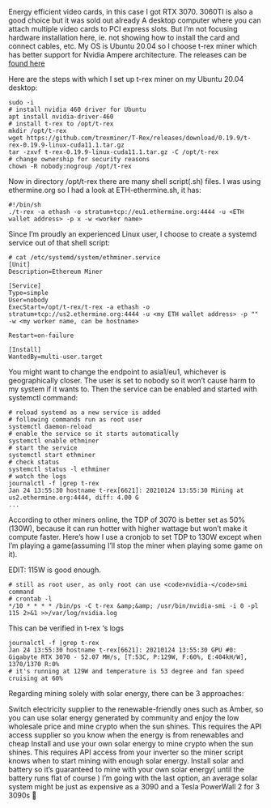 Energy efficient video cards, in this case I got RTX 3070. 3060TI is also a good choice but it was sold out already
A desktop computer where you can attach multiple video cards to PCI express slots. But I’m not focusing hardware installation here, ie. not showing how to install the card and connect cables, etc.
My OS is Ubuntu 20.04 so I choose t-rex miner which has better support for Nvidia Ampere architecture. The releases can be [found here](https://github.com/trexminer/T-Rex/releases)

Here are the steps with which I set up t-rex miner on my Ubuntu 20.04 desktop:

```# as root user
sudo -i
# install nvidia 460 driver for Ubuntu
apt install nvidia-driver-460
# install t-rex to /opt/t-rex
mkdir /opt/t-rex
wget https://github.com/trexminer/T-Rex/releases/download/0.19.9/t-rex-0.19.9-linux-cuda11.1.tar.gz
tar -zxvf t-rex-0.19.9-linux-cuda11.1.tar.gz -C /opt/t-rex
# change ownership for security reasons
chown -R nobody:nogroup /opt/t-rex
```

Now in directory /opt/t-rex there are many shell script(.sh) files. I was using ethermine.org so I had a look at ETH-ethermine.sh, it has:

```
#!/bin/sh
./t-rex -a ethash -o stratum+tcp://eu1.ethermine.org:4444 -u <ETH wallet address> -p x -w <worker name>
```

Since I’m proudly an experienced Linux user, I choose to create a systemd service out of that shell script:

```
# cat /etc/systemd/system/ethminer.service 
[Unit]
Description=Ethereum Miner

[Service]
Type=simple
User=nobody
ExecStart=/opt/t-rex/t-rex -a ethash -o stratum+tcp://us2.ethermine.org:4444 -u <my ETH wallet address> -p "" -w <my worker name, can be hostname>

Restart=on-failure

[Install]
WantedBy=multi-user.target
```

You might want to change the endpoint to asia1/eu1, whichever is geographically closer. The user is set to nobody so it won’t cause harm to my system if it wants to. Then the service can be enabled and started with systemctl command:

```
# reload systemd as a new service is added
# following commands run as root user
systemctl daemon-reload
# enable the service so it starts automatically
systemctl enable ethminer
# start the service
systemctl start ethminer
# check status
systemctl status -l ethminer
# watch the logs
journalctl -f |grep t-rex
Jan 24 13:55:30 hostname t-rex[6621]: 20210124 13:55:30 Mining at us2.ethermine.org:4444, diff: 4.00 G
...
```

According to other miners online, the TDP of 3070 is better set as 50%(130W), because it can run hotter with higher wattage but won’t make it compute faster. Here’s how I use a cronjob to set TDP to 130W except when I’m playing a game(assuming I’ll stop the miner when playing some game on it).

EDIT: 115W is good enough.

```
# still as root user, as only root can use <code>nvidia-</code>smi command
# crontab -l
*/10 * * * * /bin/ps -C t-rex &amp;&amp; /usr/bin/nvidia-smi -i 0 -pl 115 2>&1 >>/var/log/nvidia.log
```

This can be verified in t-rex ‘s logs

```
journalctl -f |grep t-rex
Jan 24 13:55:30 hostname t-rex[6621]: 20210124 13:55:30 GPU #0: Gigabyte RTX 3070 - 52.07 MH/s, [T:53C, P:129W, F:60%, E:404kH/W], 1370/1370 R:0%
# it's running at 129W and temperature is 53 degree and fan speed cruising at 60%
```

Regarding mining solely with solar energy, there can be 3 approaches:

Switch electricity supplier to the renewable-friendly ones such as Amber, so you can use solar energy generated by community and enjoy the low wholesale price and mine crypto when the sun shines. This requires the API access supplier so you know when the energy is from renewables and cheap
Install and use your own solar energy to mine crypto when the sun shines. This requires API access from your inverter so the miner script knows when to start mining with enough solar energy.
Install solar and battery so it’s guaranteed to mine with your own solar energy( until the battery runs flat of course )
I’m going with the last option, an average solar system might be just as expensive as a 3090 and a Tesla PowerWall 2 for 3 3090s 🙂
